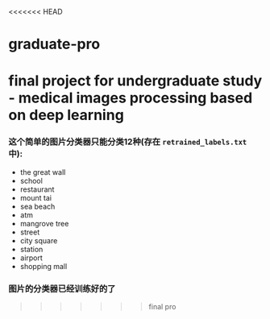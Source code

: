 <<<<<<< HEAD
# graduate-pro
final project for undergraduate study - medical images processing based on deep learning 
=======
### 这个简单的图片分类器只能分类12种(存在 ` retrained_labels.txt ` 中):

* the great wall 
* school
* restaurant
* mount tai 
* sea beach 
* atm
* mangrove tree 
* street 
* city square 
* station
* airport 
* shopping mall 

### 图片的分类器已经训练好的了
>>>>>>> final pro
